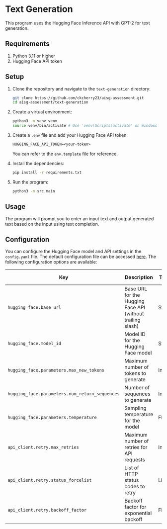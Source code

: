 # Text Generation 

This program uses the Hugging Face Inference API with GPT-2 for text generation.

<!-- TODO: Add demo video -->

## Requirements

1. Python 3.11 or higher
2. Hugging Face API token

## Setup

1. Clone the repository and navigate to the `text-generation` directory:
    ```sh
    git clone https://github.com/ckcherry23/aisg-assessment.git
    cd aisg-assessment/text-generation
    ```

2. Create a virtual environment:
    ```sh
    python3 -m venv venv
    source venv/bin/activate # Use 'venv\Scripts\activate' on Windows
    ```

3. Create a `.env` file and add your Hugging Face API token:
    ```txt
    HUGGING_FACE_API_TOKEN=<your-token>
    ```
   You can refer to the `env.template` file for reference.

4. Install the dependencies:
    ```sh
    pip install -r requirements.txt
    ```

5. Run the program:
    ```sh
    python3 -m src.main
    ```

## Usage

The program will prompt you to enter an input text and output generated text based on the input using text completion.

## Configuration

You can configure the Hugging Face model and API settings in the `config.yaml` file. The default configuration file can be accessed [here](config.yaml). The following configuration options are available: 

| Key | Description | Type | Required | Default Value |
| --- | ----------- | ---- | -------- | ------------- |
| `hugging_face.base_url` | Base URL for the Hugging Face API (without trailing slash) | String | Yes | - |
| `hugging_face.model_id` | Model ID for the Hugging Face model | String | Yes | - |
| `hugging_face.parameters.max_new_tokens` | Maximum number of tokens to generate | Int | No | 50 |
| `hugging_face.parameters.num_return_sequences` | Number of sequences to generate | Int | No | 1 |
| `hugging_face.parameters.temperature` | Sampling temperature for the model | Float | No | 0.8 |
| `api_client.retry.max_retries` | Maximum number of retries for API requests | Int | No | 3 |
| `api_client.retry.status_forcelist` | List of HTTP status codes to retry | List<Int> | No | [500, 502, 503, 504] |
| `api_client.retry.backoff_factor` | Backoff factor for exponential backoff | Float | No | 0.5 |
